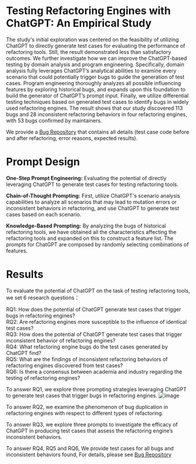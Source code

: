 # Testing Refactoring Engines with ChatGPT: An Empirical Study
The study's initial exploration was centered on the feasibility of utilizing ChatGPT to directly generate test cases for evaluating the performance of refactoring tools. Still, the result demonstrated less than
satisfactory outcomes. We further investigate how we can improve the ChatGPT-based testing by domain analysis and program engineering. Specifically, domain analysis fully leverages ChatGPT’s analytical abilities to examine every scenario that could potentially
trigger bugs to guide the generation of test cases. Program engineering thoroughly analyzes all possible influencing features by exploring historical bugs, and expands upon this foundation to
build the generator of ChatGPT’s prompt input. Finally, we utilize differential testing techniques based on generated test cases to identify bugs in widely used refactoring engines. The result shows
that our study discovered 113 bugs and 28 inconsistent refactoring behaviors in four refactoring engines, with 53 bugs confirmed by maintainers. 

We provide a [Bug Repository](https://github.com/assdfsdafasfa/OpenPaper/blob/main/docs/main.html) that contains all details (test case code before and after refactoring, error reasons, expected results).
# Prompt Design
**One-Step Prompt Engineering:** Evaluating the potential of directly leveraging ChatGPT to generate test cases for testing refactoring tools.

**Chain-of-Thought Prompting:** First, utilize ChatGPT's scenario analysis capabilities to analyze all scenarios that may lead to mutation errors or inconsistent behaviors in refactoring, and use ChatGPT to generate test cases based on each scenario.

**Knowledge-Based Prompting:** By analyzing the bugs of historical refactoring tools, we have obtained all the characteristics affecting the refactoring tools and expanded on this to construct a feature list. The prompts for ChatGPT are composed by randomly selecting combinations of features.
# Results
To evaluate the potential of ChatGPT on the task of testing refactoring tools, we set 6 research questions：

RQ1: How does the potential of ChatGPT generate test cases that trigger bugs in refactoring engines?<br>
RQ2: Are refactoring engines more susceptible to the influence of identical test cases?<br>
RQ3: How does the potential of ChatGPT generate test cases that trigger inconsistent behavior of refactoring engines?<br>
RQ4: What refactoring engine bugs do the test cases generated by ChatGPT find?<br>
RQ5: What are the findings of inconsistent refactoring behaviors of refactoring engines discovered from test cases?<br>
RQ6: Is there a consensus between academia and industry regarding the testing of refactoring engines?

To answer RQ1, we explore three prompting strategies leveraging ChatGPT to generate test cases that trigger bugs in refactoring engines.
![image](https://github.com/assdfsdafasfa/OpenPaper/assets/170524487/acea5eb0-bed5-4420-ba1a-49237e0000a7)

To answer RQ2, we examine the phenomenon of bug duplication in refactoring engines with respect to different types of refactoring.

To answer RQ3, we explore three prompts to investigate the efficacy of ChatGPT in producing test cases that assess the refactoring engine’s inconsistent behaviors.

To answer RQ4, RQ5 and RQ6, We provide test cases for all bugs and inconsistent behaviors found, For details, please see [Bug Repository](https://github.com/assdfsdafasfa/OpenPaper/blob/main/docs/main.html)
